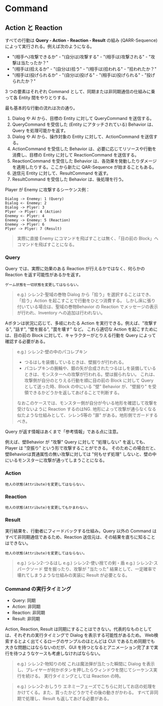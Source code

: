 Command
==========


Action と Reaction
----------

すべての行動は **Query - Action - Reaction - Result** の組み (QARR-Sequence) によって実行される。例えば次のようになる。

- "(相手へ)攻撃できるか" - "(自分は)攻撃する" - "(相手は)攻撃される" - "攻撃は当たったか？"
- "(相手は)拾えるか" - "(自分は)拾う" - "(相手は)拾われる" - "拾われたか？"
- "(相手は)投げられるか" - "(自分は)投げる" - "(相手は)投げられる" - "投げられたか？"

3 つの要素はそれぞれ Command として、同期または非同期通信の仕組みに乗って各 Entity 間をやりとりする。

最も基本的な行動の流れは次の通り。

1. Dialog や AI から、目標の Entity に対して QueryCommand を送信する。
2. QueryCommand を受信した (Entity にアタッチされている) Behavior は、Query を処理可能かを返す。
3. Dialog や AI から、操作対象の Entity に対して、ActionCommand を送信する。
4. ActionCommand を受信した Behavior は、必要に応じてリソースや行動を消費し、目標の Entity に対して ReactionCommand を送信する。
5. ReactionCommand を受信した Behavior は、各効果を発動したりダメージを適用したりする。ここから新たに QAR-Sequence が始まることもある。
6. 送信元 Entity に対して、ResultCommand を返す。
7. ResultCommand を受信した Behavior は、後処理を行う。

Player が Enemy に攻撃するシーケンス例：

```plantuml
Dialog -> Enemey: 1 (Query)
Dialog <- Enemey: 2
Dialog -> Plyer: 3
Plyer -> Plyer: 4 (Action)
Enemey <- Plyer: 4
Enemey -> Enemey: 5 (Reaction)
Enemey -> Plyer: 6
Plyer -> Plyer: 7 (Result)
```

> 実際に直接 Enemy にコマンドを飛ばすことは無く、「目の前の Block」へコマンドを飛ばすことになる。

### Query

Query では、実際に効果のある Reaction が行えるかではなく、何らかの Reaction を返す可能性があるかを返す。

`ゲーム状態を一切状態を変更してはならない。`

> e.g.) シレン2-聖域の巻物
> Dialog から「拾う」を選択することはでき、「拾う」Action を起こすことで行動をひとつ消費する。
> しかし床に張り付いている場合は、聖域の巻物Behavior の Reaction でメッセージの表示が行われ、Inventory への追加は行われない。

Aボタンは状況に応じて、多岐にわたる Action を実行できる。例えば、"攻撃する", "話す", "壁を掘る", "罠を壊す" など。
これら適切な Action を起こすためには、目の前の Block に対して、キャラクターがとりえる行動を Query によって確認する必要がある。

> e.g.) シレン2-壁の中のパコレプキン
> - つるはしを装備しているときは、壁掘りが行われる。
> - パコレプキンの腕輪や、銀の矢が合成されたつるはしを装備しているときは、モンスターへの攻撃が行われる。壁は掘られない。
> これは、攻撃側が自分のとりえる行動を順に目の前の Block に対して Query として送った時、Block の中にいる "壁" Behavior が、"壁掘り" を受領できるかどうかを返してあげることで判断する。
>
> なおこのケースでは、モンスター側が自分が今いる地形を確認して攻撃を受けないように Reaction するのはNG.
> 地形によって攻撃が通らなくなる似たような仕組みとして、シレン5等の "扉" がある。地形側でガードするべき。

Query が返す情報はあくまで「参考情報」である点に注意。

例えば、壁Behavior が "攻撃" Query に対して "処理しない" を返しても、Player は "空振り" という形で攻撃することができる。
そのためこの場合だと、壁Behaviorは貫通属性の無い攻撃に対しては "何もせず処理" しないと、壁の中にいるモンスターに攻撃が通ってしまうことになる。

### Action

`他人の状態(Attribute)を変更してはならない。`

### Reaction

`他人の状態(Attribute)を変更してもかまわない。`

### Result

実行結果を、行動者にフィードバックする仕組み。Query 以外の Command はすべて非同期通信であるため、Reaction 送信元は、その結果を直ちに知ることはできない。

`他人の状態(Attribute)を変更してはならない。`

> e.g.) シレン2-つるはし
> e.g.) シレン2-使い捨ての剣・盾
> e.g.) シレン2-スパークソード
> 壁を掘ったり、攻撃が "当たった" 結果として、一定確率で壊れてしまうような仕組みの実装に Result が必要となる。


### Command の実行タイミング

- Query: 同期
- Action: 非同期
- Reaction: 非同期
- Result: 非同期

Action, Reaction, Result は同期にすることはできない。代表的なものとしては、それぞれの実行タイミングで Dialog を表示する可能性があるため。
Web検索するとよく出てくるローグのサンプルのほとんどは CUI であるため同期でも大きな問題にはならないのだが、GUI を持つとなるとアニメーション完了まで実行を待つようなケースも考慮しなければならない。

> e.g.) シレン2-物知りの杖
> これは魔法弾が当たった瞬間に Dialog を表示し、プレイヤーが何かボタンを押したらウィンドウを閉じてシーケンス実行を続ける。
> 実行タイミングとしては Reaction の時。

> e.g.) シレン2-おしうり
> エネミーフェーズでこちらに対してお店の処理をかけてくる。また、買ったかどうかでその後の動きがかわる。
> すべて非同期で処理し、Result も返してあげる必要がある。
